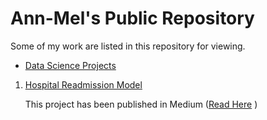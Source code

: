 # Ann-Mel's Public Repository

Some of my work are listed in this repository for viewing. 

* [Data Science Projects](data-science)

1. [Hospital Readmission Model](data-science/predict-hospital-readmission)

    This project has been published in Medium ([Read Here](https://medium.com/@annmelaniehuang/step-by-step-ml-model-development-hospital-readmission-part-1-cd3241e5c7b3) )
